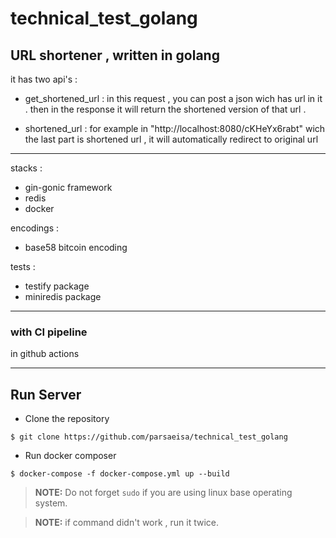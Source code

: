 # technical_test_golang

## URL shortener , written in golang 
it has two api's : 


- get_shortened_url : 
in this request , you can post a json wich has url in it . 
then in the response it will return the shortened version of that url . 

- shortened_url :
for example in 
"http://localhost:8080/cKHeYx6rabt"
wich the last part is shortened url , it will automatically redirect to original url

--------
stacks :
- gin-gonic framework
- redis 
- docker 

encodings :
- base58 bitcoin encoding

tests :
- testify package
- miniredis package
--------

### with CI pipeline
in github actions 

--------

## Run Server
- Clone the repository
```shell script 
$ git clone https://github.com/parsaeisa/technical_test_golang
```

- Run docker composer 
```shell script
$ docker-compose -f docker-compose.yml up --build
```

> **NOTE:** Do not forget `sudo` if you are using linux base operating system.

> **NOTE:** if command didn't work , run it twice.